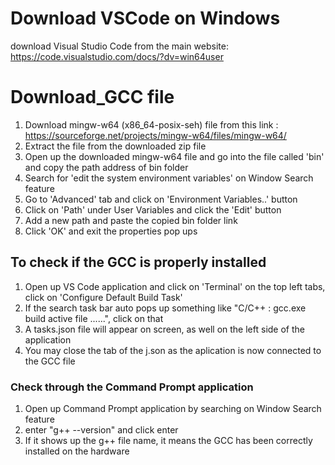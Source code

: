 # Download VSCode on Windows
download Visual Studio Code from the main website: https://code.visualstudio.com/docs/?dv=win64user


# Download_GCC file
1. Download mingw-w64 (x86_64-posix-seh) file from this link : https://sourceforge.net/projects/mingw-w64/files/mingw-w64/
2. Extract the file from the downloaded zip file
3. Open up the downloaded mingw-w64 file and go into the file called 'bin' and copy the path address of bin folder
4. Search for 'edit the system environment variables' on Window Search feature
5. Go to 'Advanced' tab and click on 'Environment Variables..' button
6. Click on 'Path' under User Variables and click the 'Edit' button
7. Add a new path and paste the copied bin folder link
8. Click 'OK' and exit the properties pop ups


## To check if the GCC is properly installed
1. Open up VS Code application and click on 'Terminal' on the top left tabs, click on 'Configure Default Build Task'
2. If the search task bar auto pops up something like "C/C++ : gcc.exe build active file ......", click on that
3. A tasks.json file will appear on screen, as well on the left side of the application
4. You may close the tab of the j.son as the aplication is now connected to the GCC file

### Check through the Command Prompt application
1. Open up Command Prompt application by searching on Window Search feature
2. enter "g++ --version" and click enter
3. If it shows up the g++ file name, it means the GCC has been correctly installed on the hardware
